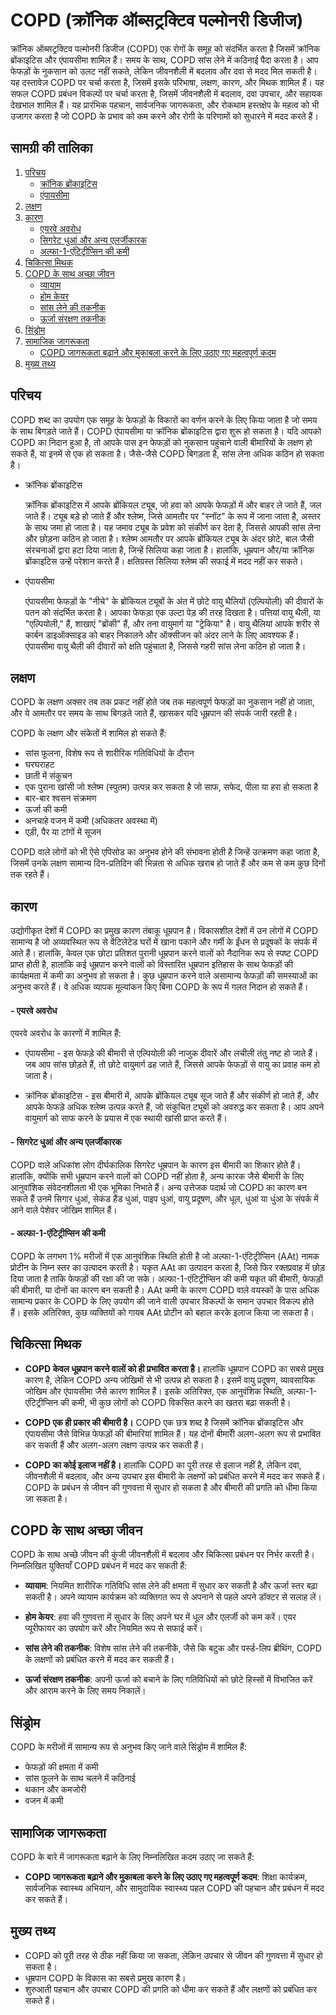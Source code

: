 # COPD (क्रॉनिक ऑब्सट्रक्टिव पल्मोनरी डिजीज) 

क्रॉनिक ऑब्सट्रक्टिव पल्मोनरी डिजीज (COPD) एक रोगों के समूह को संदर्भित करता है जिसमें क्रॉनिक ब्रोंकाइटिस और एंपायसीमा शामिल हैं। समय के साथ, COPD सांस लेने में कठिनाई पैदा करता है। आप फेफड़ों के नुकसान को उलट नहीं सकते, लेकिन जीवनशैली में बदलाव और दवा से मदद मिल सकती है। यह दस्तावेज़ COPD पर चर्चा करता है, जिसमें इसके परिभाषा, लक्षण, कारण, और मिथक शामिल हैं। यह सफल COPD प्रबंधन विकल्पों पर चर्चा करता है, जिसमें जीवनशैली में बदलाव, दवा उपचार, और सहायक देखभाल शामिल हैं। यह प्रारंभिक पहचान, सार्वजनिक जागरूकता, और रोकथाम हस्तक्षेप के महत्व को भी उजागर करता है जो COPD के प्रभाव को कम करने और रोगी के परिणामों को सुधारने में मदद करते हैं।

## सामग्री की तालिका

1. [परिचय](#परिचय)
    - [क्रॉनिक ब्रोंकाइटिस](#क्रॉनिक-ब्रोंकाइटिस)
    - [एंपायसीमा](#एंपायसीमा)
2. [लक्षण](#लक्षण)
3. [कारण](#कारण)
    - [एयरवे अवरोध](#एयरवे-अवरोध)
    - [सिगरेट धुआं और अन्य एलर्जीकारक](#सिगरेट-धुआं-और-अन्य-एलर्जीकारक)
    - [अल्फा-1-एंटिट्रीप्सिन की कमी](#अल्फा-1-एंटिट्रीप्सिन-की-कमी)
4. [चिकित्सा मिथक](#चिकित्सा-मिथक)
5. [COPD के साथ अच्छा जीवन](#copd-के-साथ-अच्छा-जीवन)
    - [व्यायाम](#व्यायाम)
    - [होम केयर](#होम-केयर)
    - [सांस लेने की तकनीक](#सांस-लेने-की-तकनीक)
    - [ऊर्जा संरक्षण तकनीक](#ऊर्जा-संरक्षण-तकनीक)
6. [सिंड्रोम](#सिंड्रोम)
7. [सामाजिक जागरूकता](#सामाजिक-जागरूकता)
    - [COPD जागरूकता बढ़ाने और मुकाबला करने के लिए उठाए गए महत्वपूर्ण कदम](#copd-जागरूकता-बढ़ाने-और-मुकाबला-करने-के-लिए-उठाए-गए-महत्वपूर्ण-कदम)
8. [मुख्य तथ्य](#मुख्य-तथ्य)

## परिचय

COPD शब्द का उपयोग एक समूह के फेफड़ों के विकारों का वर्णन करने के लिए किया जाता है जो समय के साथ बिगड़ते जाते हैं। COPD एंपायसीमा या क्रॉनिक ब्रोंकाइटिस द्वारा शुरू हो सकता है। यदि आपको COPD का निदान हुआ है, तो आपके पास इन फेफड़ों को नुकसान पहुंचाने वाली बीमारियों के लक्षण हो सकते हैं, या इनमें से एक हो सकता है। जैसे-जैसे COPD बिगड़ता है, सांस लेना अधिक कठिन हो सकता है।

- क्रॉनिक ब्रोंकाइटिस

    क्रॉनिक ब्रोंकाइटिस में आपके ब्रोंकियल ट्यूब, जो हवा को आपके फेफड़ों में और बाहर ले जाते हैं, जल जाते हैं। ट्यूब बड़े हो जाते हैं और श्लेष्म, जिसे आमतौर पर "स्नॉट" के रूप में जाना जाता है, अस्तर के साथ जमा हो जाता है। यह जमाव ट्यूब के प्रवेश को संकीर्ण कर देता है, जिससे आपकी सांस लेना और छोड़ना कठिन हो जाता है। श्लेष्म आमतौर पर आपके ब्रोंकियल ट्यूब के अंदर छोटे, बाल जैसी संरचनाओं द्वारा हटा दिया जाता है, जिन्हें सिलिया कहा जाता है। हालांकि, धूम्रपान और/या क्रॉनिक ब्रोंकाइटिस उन्हें परेशान करते हैं। क्षतिग्रस्त सिलिया श्लेष्म की सफाई में मदद नहीं कर सकते।

- एंपायसीमा

    एंपायसीमा फेफड़ों के "नीचे" के ब्रोंकियल ट्यूबों के अंत में छोटे वायु थैलियों (एल्पियोली) की दीवारों के पतन को संदर्भित करता है। आपका फेफड़ा एक उल्टा पेड़ की तरह दिखता है। पत्तियां वायु थैली, या "एल्पियोली," हैं, शाखाएं "ब्रोंकी" हैं, और तना वायुमार्ग या "ट्रेकिया" है। वायु थैलियां आपके शरीर से कार्बन डाइऑक्साइड को बाहर निकालने और ऑक्सीजन को अंदर लाने के लिए आवश्यक हैं। एंपायसीमा वायु थैली की दीवारों को क्षति पहुंचाता है, जिससे गहरी सांस लेना कठिन हो जाता है।

## लक्षण 

COPD के लक्षण अक्सर तब तक प्रकट नहीं होते जब तक महत्वपूर्ण फेफड़ों का नुकसान नहीं हो जाता, और ये आमतौर पर समय के साथ बिगड़ते जाते हैं, खासकर यदि धूम्रपान की संपर्क जारी रहती है।

COPD के लक्षण और संकेतों में शामिल हो सकते हैं:

- सांस फूलना, विशेष रूप से शारीरिक गतिविधियों के दौरान
- घरघराहट
- छाती में संकुचन
- एक पुराना खांसी जो श्लेष्म (स्पुतम) उत्पन्न कर सकता है जो साफ, सफेद, पीला या हरा हो सकता है
- बार-बार श्वसन संक्रमण
- ऊर्जा की कमी
- अनचाहे वजन में कमी (अधिकतर अवस्था में)
- एड़ी, पैर या टांगों में सूजन

COPD वाले लोगों को भी ऐसे एपिसोड का अनुभव होने की संभावना होती है जिन्हें उत्क्रमण कहा जाता है, जिसमें उनके लक्षण सामान्य दिन-प्रतिदिन की भिन्नता से अधिक खराब हो जाते हैं और कम से कम कुछ दिनों तक रहते हैं।

## कारण

उद्योगीकृत देशों में COPD का प्रमुख कारण तंबाकू धूम्रपान है। विकासशील देशों में उन लोगों में COPD सामान्य है जो अव्यवस्थित रूप से वेंटिलेटेड घरों में खाना पकाने और गर्मी के ईंधन से प्रदूषकों के संपर्क में आते हैं। हालांकि, केवल एक छोटा प्रतिशत पुरानी धूम्रपान करने वालों को नैदानिक रूप से स्पष्ट COPD प्राप्त होती है, हालांकि कई धूम्रपान करने वालों को विस्तारित धूम्रपान इतिहास के साथ फेफड़ों की कार्यक्षमता में कमी का अनुभव हो सकता है। कुछ धूम्रपान करने वाले असामान्य फेफड़ों की समस्याओं का अनुभव करते हैं। वे अधिक व्यापक मूल्यांकन किए बिना COPD के रूप में गलत निदान हो सकते हैं।

#### - एयरवे अवरोध

एयरवे अवरोध के कारणों में शामिल हैं:

- एंपायसीमा - इस फेफड़े की बीमारी से एल्पियोली की नाजुक दीवारें और लचीली तंतु नष्ट हो जाते हैं। जब आप सांस छोड़ते हैं, तो छोटे वायुमार्ग ढह जाते हैं, जिससे आपके फेफड़ों से वायु का प्रवाह कम हो जाता है।

- क्रॉनिक ब्रोंकाइटिस - इस बीमारी में, आपके ब्रोंकियल ट्यूब सूज जाते हैं और संकीर्ण हो जाते हैं, और आपके फेफड़े अधिक श्लेष्म उत्पन्न करते हैं, जो संकुचित ट्यूबों को अवरुद्ध कर सकता है। आप अपने वायुमार्ग को साफ करने के प्रयास में एक स्थायी खांसी प्राप्त करते हैं।

#### - सिगरेट धुआं और अन्य एलर्जीकारक

COPD वाले अधिकांश लोग दीर्घकालिक सिगरेट धूम्रपान के कारण इस बीमारी का शिकार होते हैं। हालांकि, क्योंकि सभी धूम्रपान करने वालों को COPD नहीं होता है, अन्य कारक जैसे बीमारी के लिए आनुवांशिक संवेदनशीलता भी एक भूमिका निभाते हैं। अन्य उत्तेजक पदार्थ जो COPD का कारण बन सकते हैं उनमें सिगार धुआं, सेकंड हैंड धुआं, पाइप धुआं, वायु प्रदूषण, और धूल, धुआं या धुंआ के संपर्क में आने वाले पेशेवर जोखिम शामिल हैं।

#### - अल्फा-1-एंटिट्रीप्सिन की कमी

COPD के लगभग 1% मरीजों में एक आनुवंशिक स्थिति होती है जो अल्फा-1-एंटिट्रीप्सिन (AAt) नामक प्रोटीन के निम्न स्तर का उत्पादन करती है। यकृत AAt का उत्पादन करता है, जिसे फिर रक्तप्रवाह में छोड़ दिया जाता है ताकि फेफड़ों की रक्षा की जा सके। अल्फा-1-एंटिट्रीप्सिन की कमी यकृत की बीमारी, फेफड़ों की बीमारी, या दोनों का कारण बन सकती है। AAt कमी के कारण COPD वाले वयस्कों के पास अधिक सामान्य प्रकार के COPD के लिए उपयोग की जाने वाली उपचार विकल्पों के समान उपचार विकल्प होते हैं। इसके अतिरिक्त, कुछ व्यक्तियों को गायब AAt प्रोटीन को बहाल करके इलाज किया जा सकता है।

## चिकित्सा मिथक

- **COPD केवल धूम्रपान करने वालों को ही प्रभावित करता है।** हालांकि धूम्रपान COPD का सबसे प्रमुख कारण है, लेकिन COPD अन्य जोखिमों से भी उत्पन्न हो सकता है। इसमें वायु प्रदूषण, व्यावसायिक जोखिम और एंपायसीमा जैसे कारण शामिल हैं। इसके अतिरिक्त, एक आनुवंशिक स्थिति, अल्फा-1-एंटिट्रीप्सिन की कमी, भी कुछ लोगों को COPD विकसित करने का खतरा बढ़ा सकती है।

- **COPD एक ही प्रकार की बीमारी है।** COPD एक छत्र शब्द है जिसमें क्रॉनिक ब्रोंकाइटिस और एंपायसीमा जैसे विभिन्न फेफड़ों की बीमारियां शामिल हैं। यह दोनों बीमारीें अलग-अलग रूप से प्रभावित कर सकती हैं और अलग-अलग लक्षण उत्पन्न कर सकती हैं।

- **COPD का कोई इलाज नहीं है।** हालांकि COPD का पूरी तरह से इलाज नहीं है, लेकिन दवा, जीवनशैली में बदलाव, और अन्य उपचार इस बीमारी के लक्षणों को प्रबंधित करने में मदद कर सकते हैं। COPD के प्रबंधन से जीवन की गुणवत्ता में सुधार हो सकता है और बीमारी की प्रगति को धीमा किया जा सकता है।

## COPD के साथ अच्छा जीवन

COPD के साथ अच्छे जीवन की कुंजी जीवनशैली में बदलाव और चिकित्सा प्रबंधन पर निर्भर करती है। निम्नलिखित युक्तियाँ COPD प्रबंधन में मदद कर सकती हैं:

- **व्यायाम**: नियमित शारीरिक गतिविधि सांस लेने की क्षमता में सुधार कर सकती है और ऊर्जा स्तर बढ़ा सकती है। अपने व्यायाम कार्यक्रम को व्यक्तिगत रूप से अपनाने से पहले अपने डॉक्टर से सलाह लें।

- **होम केयर**: हवा की गुणवत्ता में सुधार के लिए अपने घर में धूल और एलर्जी को कम करें। एयर प्यूरीफायर का उपयोग करें और नियमित रूप से सफाई करें।

- **सांस लेने की तकनीक**: विशेष सांस लेने की तकनीकें, जैसे कि बटुक और पर्स्ड-लिप ब्रीथिंग, COPD के लक्षणों को प्रबंधित करने में मदद कर सकती हैं।

- **ऊर्जा संरक्षण तकनीक**: अपनी ऊर्जा को बचाने के लिए गतिविधियों को छोटे हिस्सों में विभाजित करें और आराम करने के लिए समय निकालें।

## सिंड्रोम

COPD के मरीजों में सामान्य रूप से अनुभव किए जाने वाले सिंड्रोम में शामिल हैं:

- फेफड़ों की क्षमता में कमी
- सांस फूलने के साथ चलने में कठिनाई
- थकान और कमजोरी
- वजन में कमी

## सामाजिक जागरूकता

COPD के बारे में जागरूकता बढ़ाने के लिए निम्नलिखित कदम उठाए जा सकते हैं:

- **COPD जागरूकता बढ़ाने और मुकाबला करने के लिए उठाए गए महत्वपूर्ण कदम**: शिक्षा कार्यक्रम, सार्वजनिक स्वास्थ्य अभियान, और सामुदायिक स्वास्थ्य पहल COPD की पहचान और प्रबंधन में मदद कर सकते हैं।

## मुख्य तथ्य

- COPD को पूरी तरह से ठीक नहीं किया जा सकता, लेकिन उपचार से जीवन की गुणवत्ता में सुधार हो सकता है।
- धूम्रपान COPD के विकास का सबसे प्रमुख कारण है।
- शुरुआती पहचान और उपचार COPD की प्रगति को धीमा कर सकते हैं और लक्षणों को प्रबंधित कर सकते हैं।
